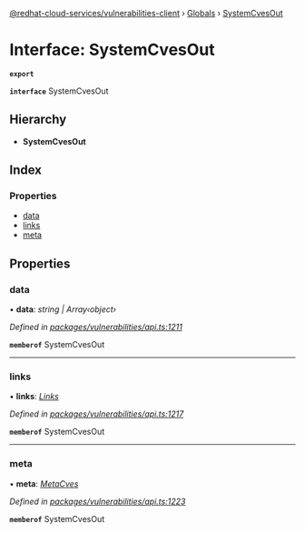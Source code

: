 [@redhat-cloud-services/vulnerabilities-client](../README.md) › [Globals](../globals.md) › [SystemCvesOut](systemcvesout.md)

# Interface: SystemCvesOut

**`export`** 

**`interface`** SystemCvesOut

## Hierarchy

* **SystemCvesOut**

## Index

### Properties

* [data](systemcvesout.md#data)
* [links](systemcvesout.md#links)
* [meta](systemcvesout.md#meta)

## Properties

###  data

• **data**: *string | Array‹object›*

*Defined in [packages/vulnerabilities/api.ts:1211](https://github.com/RedHatInsights/javascript-clients/blob/master/packages/vulnerabilities/api.ts#L1211)*

**`memberof`** SystemCvesOut

___

###  links

• **links**: *[Links](links.md)*

*Defined in [packages/vulnerabilities/api.ts:1217](https://github.com/RedHatInsights/javascript-clients/blob/master/packages/vulnerabilities/api.ts#L1217)*

**`memberof`** SystemCvesOut

___

###  meta

• **meta**: *[MetaCves](metacves.md)*

*Defined in [packages/vulnerabilities/api.ts:1223](https://github.com/RedHatInsights/javascript-clients/blob/master/packages/vulnerabilities/api.ts#L1223)*

**`memberof`** SystemCvesOut
